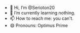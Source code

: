 - 👋 Hi, I’m @Serioton20
- 🌱 I’m currently learning nothing.
- 📫 How to reach me: you can't.
- 😄 Pronouns: Optimus Prime




